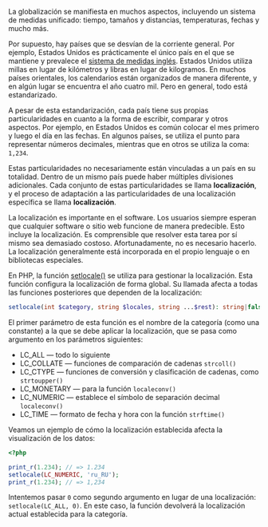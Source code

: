 La globalización se manifiesta en muchos aspectos, incluyendo un sistema de medidas unificado: tiempo, tamaños y distancias, temperaturas, fechas y mucho más.

Por supuesto, hay países que se desvían de la corriente general. Por ejemplo, Estados Unidos es prácticamente el único país en el que se mantiene y prevalece el [sistema de medidas inglés](https://es.wikipedia.org/wiki/Sistema_imperial_de_medidas). Estados Unidos utiliza millas en lugar de kilómetros y libras en lugar de kilogramos. En muchos países orientales, los calendarios están organizados de manera diferente, y en algún lugar se encuentra el año cuatro mil. Pero en general, todo está estandarizado.

A pesar de esta estandarización, cada país tiene sus propias particularidades en cuanto a la forma de escribir, comparar y otros aspectos. Por ejemplo, en Estados Unidos es común colocar el mes primero y luego el día en las fechas. En algunos países, se utiliza el punto para representar números decimales, mientras que en otros se utiliza la coma: `1,234`.

Estas particularidades no necesariamente están vinculadas a un país en su totalidad. Dentro de un mismo país puede haber múltiples divisiones adicionales. Cada conjunto de estas particularidades se llama **localización**, y el proceso de adaptación a las particularidades de una localización específica se llama **localización**.

La localización es importante en el software. Los usuarios siempre esperan que cualquier software o sitio web funcione de manera predecible. Esto incluye la localización. Es comprensible que resolver esta tarea por sí mismo sea demasiado costoso. Afortunadamente, no es necesario hacerlo. La localización generalmente está incorporada en el propio lenguaje o en bibliotecas especiales.

En PHP, la función [setlocale()](https://secure.php.net/manual/es/function.setlocale.php) se utiliza para gestionar la localización. Esta función configura la localización de forma global. Su llamada afecta a todas las funciones posteriores que dependen de la localización:

```php
setlocale(int $category, string $locales, string ...$rest): string|false
```

El primer parámetro de esta función es el nombre de la categoría (como una constante) a la que se debe aplicar la localización, que se pasa como argumento en los parámetros siguientes:

* LC_ALL — todo lo siguiente
* LC_COLLATE — funciones de comparación de cadenas `strcoll()`
* LC_CTYPE — funciones de conversión y clasificación de cadenas, como `strtoupper()`
* LC_MONETARY — para la función `localeconv()`
* LC_NUMERIC — establece el símbolo de separación decimal `localeconv()`
* LC_TIME — formato de fecha y hora con la función `strftime()`

Veamos un ejemplo de cómo la localización establecida afecta la visualización de los datos:

```php
<?php

print_r(1.234); // => 1.234
setlocale(LC_NUMERIC, 'ru_RU');
print_r(1.234); // => 1,234
```

Intentemos pasar `0` como segundo argumento en lugar de una localización: `setlocale(LC_ALL, 0)`. En este caso, la función devolverá la localización actual establecida para la categoría.
